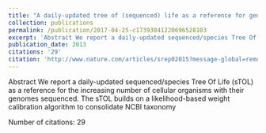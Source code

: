 ```yaml
---
title: "A daily-updated tree of (sequenced) life as a reference for genome research"
collection: publications
permalink: /publication/2017-04-25-c17393041220696528103
excerpt: 'Abstract We report a daily-updated sequenced/species Tree Of Life (sTOL) as a reference for the increasing number of cellular organisms with their genomes sequenced. The sTOL builds on a likelihood-based weight calibration algorithm to consolidate NCBI taxonomy '
publication_date: 2013
citations: '29'
citation: 'http://www.nature.com/articles/srep02015?message-global=remove&amp;message-global%3Dremove%26WT.ec_id%3DSREP-631-20130701'
---
```

Abstract We report a daily-updated sequenced/species Tree Of Life (sTOL) as a reference for the increasing number of cellular organisms with their genomes sequenced. The sTOL builds on a likelihood-based weight calibration algorithm to consolidate NCBI taxonomy 

Number of citations: 29